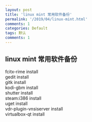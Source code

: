 ```yaml
---
layout: post
title: 'linux mint 常用软件备份'
permalink: '/2019/04/linux-mint.html'
comments: 1
categories: Default
tags: 默认
comments: 1
---
```

## linux mint 常用软件备份

fcitx-rime install  
gedit install  
gitk install  
kodi-gbm install  
shutter install  
steam:i386 install  
uget install  
vdr-plugin-vnsiserver install  
virtualbox-qt install